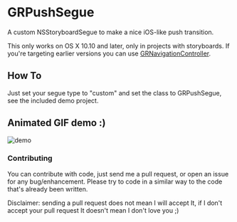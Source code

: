 # GRPushSegue

A custom NSStoryboardSegue to make a nice iOS-like push transition.

This only works on OS X 10.10 and later, only in projects with storyboards. If you're targeting earlier versions you can use [GRNavigationController](https://github.com/insidegui/GRNavigationController).

## How To

Just set your segue type to "custom" and set the class to GRPushSegue, see the included demo project.

## Animated GIF demo :)

![demo](https://raw.github.com/insidegui/GRPushSegue/master/GRPushSegue.gif)

### Contributing

You can contribute with code, just send me a pull request, or open an issue for any bug/enhancement. Please try to code in a similar way to the code that's already been written.

Disclaimer: sending a pull request does not mean I will accept It, if I don't accept your pull request It doesn't mean I don't love you ;)